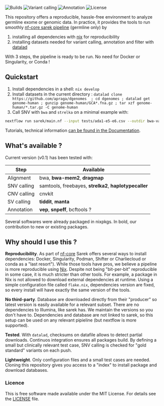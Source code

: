 ![Builds](https://github.com/apraga/reproducible-sarek-germline/actions/workflows/nix-flake.yml/badge.svg)
![Variant calling](https://github.com/apraga/reproducible-sarek-germline/actions/workflows/variant-calling.yml/badge.svg)
![Annotation](https://github.com/apraga/reproducible-sarek-germline/actions/workflows/annotation.yml/badge.svg)
![License](http://img.shields.io/badge/license-MIT-blue.svg?style=flat)

This repository offers a reproducible, hassle-free environment to analyze
germline exome or genomic data. In practice, it provides the tools to run
smoothly [nf-core sarek pipeline](https://nf-co.re/sarek/3.4.2/) (germline only)
by

1. installing all dependencies with [nix](https://nixos.org/) for
   reproducibility
2. installing datasets needed for variant calling, annotation and filter with
   [datalad](https://www.datalad.org/)

With 3 steps, the pipeline is ready to be run. No need for Docker or
Singularity, or Conda !

## Quickstart

1. Install dependencies in a shell: `nix develop`
2. Install datasets in the current directory :
   `datalad clone https://github.com/apraga/dgenomes  ; cd dgenomes ; datalad get genome-human ; gunzip genome-human/GCA*.fna.gz ; tar xzf genome-human/*.tar.gz -C genome-human`
3. Call SNV with `bwa` and `strelka` on a minimal example with:

```bash
nextflow run sarek/main.nf --input tests/ada1-e5-e6.csv --outdir bwa-varcall  --tools strelka  -c tests/test.config
```

Tutorials, technical information
[can be found in the Documentation](https://alexis.praga.dev/reproducible-sarek-germline).

## What's available ?

Current version (v0.1) has been tested with:

| Step        | Available                                              |
| ----------- | ------------------------------------------------------ |
| Alignment   | bwa, **bwa-mem2**, **dragmap**                         |
| SNV calling | samtools, freebayes, **strelka2**, **haplotypecaller** |
| CNV calling | cnvkit                                                 |
| SV calling  | **tiddit**, **manta**                                  |
| Annotation  | **vep**, **snpeff**, bcftools ?                        |

Several softwares were already packaged in nixpkgs. In bold, our contribution to
new or existing packages.

## Why should I use this ?

**Reproducibility**. As part of [nf-core](https://nf-co.re) Sarek offers several
ways to install dependencies: Docker, Singularity, Podman, Shifter or
Charliecloud or conda as a "last resort"). While those tools have pros, we
believe a pipeline is more reproducible using [Nix](https://nixos.org). Despite
not being "bit-per-bit" reproducible in some case, it is much stricter than
other tools. For example, a package in Nix is not allowed to download external
dependencies at runtime. Using a simple configuration file called `flake.nix`,
dependencies version are fixed, so every install will have exactly the same
version of the tools.

**No third-party**. Database are downloaded directly from their "producer" so
latest version is easily available for a relevant subset. There are no
dependencies to Illumina, like sarek has. We maintain the versions so you don't
have to. Dependencies and database are not linked to sarek, so this setup can be
used on any relevant pipieline (but nextflow is more supported).

**Tested**. With `datalad`, checksums on datafile allows to detect partial
downloads. Continuos integration ensures all packages build. By defining a small
but clinically relevant test case, SNV calling is checked for "gold standard"
variants on each push.

**Lightweight**. Only configuration files and a small test cases are needed.
Cloning this repository gives you access to a "index" to install package and
download databases.

### Licence

This is free software made available under the MIT License. For details see the
[LICENSE](LICENSE) file.
